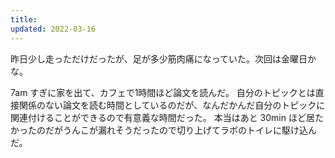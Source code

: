 ```yaml
---
title: 
updated: 2022-03-16
---
```


昨日少し走っただけだったが、足が多少筋肉痛になっていた。次回は金曜日かな。

7am すぎに家を出て、カフェで1時間ほど論文を読んだ。
自分のトピックとは直接関係のない論文を読む時間としているのだが、なんだかんだ自分のトピックに関連付けることができるので有意義な時間だった。
本当はあと 30min ほど居たかったのだがうんこが漏れそうだったので切り上げてラボのトイレに駆け込んだ。
